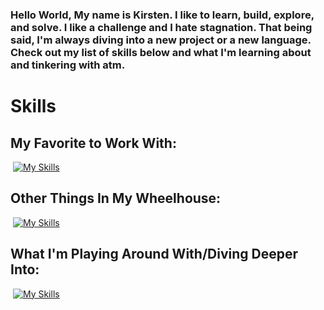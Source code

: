 ### Hello World, My name is Kirsten. I like to learn, build, explore, and solve. I like a challenge and I hate stagnation. That being said, I'm always diving into a new project or a new language. Check out my list of skills below and what I'm learning about and tinkering with atm. 


# Skills
## My Favorite to Work With:
​
[![My Skills](https://skillicons.dev/icons?i=netlify,nextjs,react,ts,vercel,vscode&theme=dark)](https://skillicons.dev)  

## Other Things In My Wheelhouse:
​
[![My Skills](https://skillicons.dev/icons?i=aws,css,dynamodb,figma,git,html,js,jquery,materialui,mongodb,mysql,php,sass,wordpress&theme=dark)](https://skillicons.dev)

## What I'm Playing Around With/Diving Deeper Into:
​
[![My Skills](https://skillicons.dev/icons?i=jest,nodejs,laravel,tailwind&theme=dark)](https://skillicons.dev)



<!--
## Learning
![Unity](https://img.shields.io/badge/unity-%23000000.svg?style=for-the-badge&logo=unity&logoColor=white)
​
<details>
  <summary>GitHub Stats ⚡</summary>
  
  ###
  ![GitHub stats](https://github-readme-stats.vercel.app/api?username=Christian-Garrison&count_private=true&theme=dracula)
</details>
​


**KirstenDarling/KirstenDarling** is a ✨ _special_ ✨ repository because its `README.md` (this file) appears on your GitHub profile.

Here are some ideas to get you started:

- 🔭 I’m currently working on ...
- 🌱 I’m currently learning ...
- 👯 I’m looking to collaborate on ...
- 🤔 I’m looking for help with ...
- 💬 Ask me about ...
- 📫 How to reach me: ...
- 😄 Pronouns: ...
- ⚡ Fun fact: ...
-->

